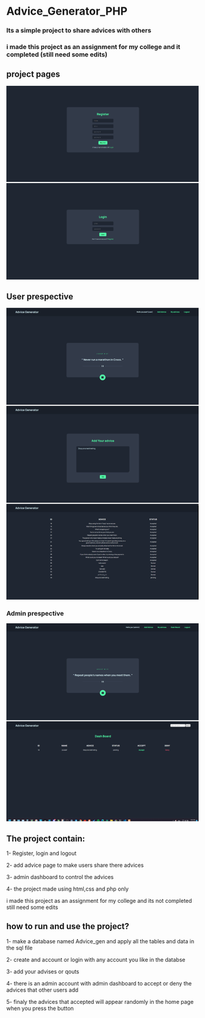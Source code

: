 # Advice_Generator_PHP

### <p>Its a simple project to share advices with others</p>
### <p>i made this project as an assignment for my college and it completed (still need some edits)</p>

## project pages

<img src="images/register.png">

<img src="images/login.png">

## User prespective

<img src="images/homeUser.png">

<img src="images/add.png">

<img src="images/statusUser.png">

### Admin prespective

<img src="images/homeAdmin.png">

<img src="images/adminStatus.png">

## The project contain:
1- Register, login and logout

2- add advice page to make users share there advices

3- admin dashboard to control the advices

4- the project made using html,css and php only

i made this project as an assignment for my college and its not completed still need some edits

## how to run and use the project?

1- make a database named Advice_gen and apply all the tables and data in the sql file

2- create and account or login with any account you like in the databse

3- add your advises or qouts

4- there is an admin account with admin dashboard to accept or deny the advices that other users add 

5- finaly the advices that accepted will appear randomly in the home page when you press the button
